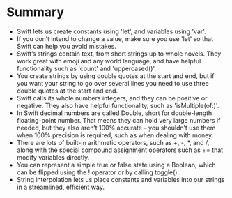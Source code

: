# Summary 

- Swift lets us create constants using 'let', and variables using 'var'.
- If you don’t intend to change a value, make sure you use 'let' so that Swift can help you avoid mistakes.
- Swift’s strings contain text, from short strings up to whole novels. They work great with emoji and any world language, and have helpful functionality such as 'count' and 'uppercased()'.
- You create strings by using double quotes at the start and end, but if you want your string to go over several lines you need to use three double quotes at the start and end.
- Swift calls its whole numbers integers, and they can be positive or negative. They also have helpful functionality, such as 'isMultiple(of:)'.
- In Swift decimal numbers are called Double, short for double-length floating-point number. That means they can hold very large numbers if needed, but they also aren’t 100% accurate – you shouldn’t use them when 100% precision is required, such as when dealing with money.
- There are lots of built-in arithmetic operators, such as +, -, *, and /, along with the special compound assignment operators such as += that modify variables directly.
- You can represent a simple true or false state using a Boolean, which can be flipped using the ! operator or by calling toggle().
- String interpolation lets us place constants and variables into our strings in a streamlined, efficient way.
